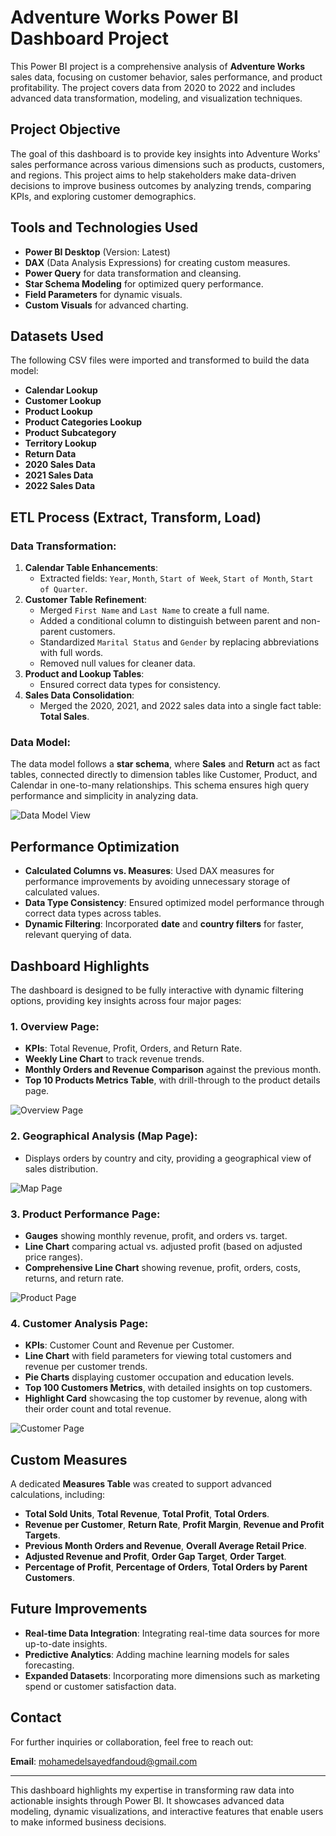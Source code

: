 # Adventure Works Power BI Dashboard Project

This Power BI project is a comprehensive analysis of **Adventure Works** sales data, focusing on customer behavior, sales performance, and product profitability. The project covers data from 2020 to 2022 and includes advanced data transformation, modeling, and visualization techniques.

## Project Objective

The goal of this dashboard is to provide key insights into Adventure Works' sales performance across various dimensions such as products, customers, and regions. This project aims to help stakeholders make data-driven decisions to improve business outcomes by analyzing trends, comparing KPIs, and exploring customer demographics.

## Tools and Technologies Used

- **Power BI Desktop** (Version: Latest)
- **DAX** (Data Analysis Expressions) for creating custom measures.
- **Power Query** for data transformation and cleansing.
- **Star Schema Modeling** for optimized query performance.
- **Field Parameters** for dynamic visuals.
- **Custom Visuals** for advanced charting.

## Datasets Used

The following CSV files were imported and transformed to build the data model:
- **Calendar Lookup**
- **Customer Lookup**
- **Product Lookup**
- **Product Categories Lookup**
- **Product Subcategory**
- **Territory Lookup**
- **Return Data**
- **2020 Sales Data**
- **2021 Sales Data**
- **2022 Sales Data**

## ETL Process (Extract, Transform, Load)

### Data Transformation:
1. **Calendar Table Enhancements**:
   - Extracted fields: `Year`, `Month`, `Start of Week`, `Start of Month`, `Start of Quarter`.
2. **Customer Table Refinement**:
   - Merged `First Name` and `Last Name` to create a full name.
   - Added a conditional column to distinguish between parent and non-parent customers.
   - Standardized `Marital Status` and `Gender` by replacing abbreviations with full words.
   - Removed null values for cleaner data.
3. **Product and Lookup Tables**:
   - Ensured correct data types for consistency.
4. **Sales Data Consolidation**:
   - Merged the 2020, 2021, and 2022 sales data into a single fact table: **Total Sales**.

### Data Model:
The data model follows a **star schema**, where **Sales** and **Return** act as fact tables, connected directly to dimension tables like Customer, Product, and Calendar in one-to-many relationships. This schema ensures high query performance and simplicity in analyzing data.

![Data Model View](https://github.com/user-attachments/assets/5c463552-ff63-435d-a8a0-7c98646709f8)

## Performance Optimization

- **Calculated Columns vs. Measures**: Used DAX measures for performance improvements by avoiding unnecessary storage of calculated values.
- **Data Type Consistency**: Ensured optimized model performance through correct data types across tables.
- **Dynamic Filtering**: Incorporated **date** and **country filters** for faster, relevant querying of data.

## Dashboard Highlights

The dashboard is designed to be fully interactive with dynamic filtering options, providing key insights across four major pages:

### 1. **Overview Page**:
   - **KPIs**: Total Revenue, Profit, Orders, and Return Rate.
   - **Weekly Line Chart** to track revenue trends.
   - **Monthly Orders and Revenue Comparison** against the previous month.
   - **Top 10 Products Metrics Table**, with drill-through to the product details page.

   ![Overview Page](https://github.com/user-attachments/assets/052c5e9b-aa06-47be-8de2-278ecc2c1ef8)

### 2. **Geographical Analysis (Map Page)**:
   - Displays orders by country and city, providing a geographical view of sales distribution.

   ![Map Page](https://github.com/user-attachments/assets/29dc6a03-daf1-4c24-b6f8-5a6fdc92f202)

### 3. **Product Performance Page**:
   - **Gauges** showing monthly revenue, profit, and orders vs. target.
   - **Line Chart** comparing actual vs. adjusted profit (based on adjusted price ranges).
   - **Comprehensive Line Chart** showing revenue, profit, orders, costs, returns, and return rate.

   ![Product Page](https://github.com/user-attachments/assets/ded40a64-5759-495b-a8fe-d3b692212304)

### 4. **Customer Analysis Page**:
   - **KPIs**: Customer Count and Revenue per Customer.
   - **Line Chart** with field parameters for viewing total customers and revenue per customer trends.
   - **Pie Charts** displaying customer occupation and education levels.
   - **Top 100 Customers Metrics**, with detailed insights on top customers.
   - **Highlight Card** showcasing the top customer by revenue, along with their order count and total revenue.

   ![Customer Page](https://github.com/user-attachments/assets/27000ab5-3410-4269-be2d-6b99d5911248)

## Custom Measures

A dedicated **Measures Table** was created to support advanced calculations, including:
- **Total Sold Units**, **Total Revenue**, **Total Profit**, **Total Orders**.
- **Revenue per Customer**, **Return Rate**, **Profit Margin**, **Revenue and Profit Targets**.
- **Previous Month Orders and Revenue**, **Overall Average Retail Price**.
- **Adjusted Revenue and Profit**, **Order Gap Target**, **Order Target**.
- **Percentage of Profit**, **Percentage of Orders**, **Total Orders by Parent Customers**.

## Future Improvements

- **Real-time Data Integration**: Integrating real-time data sources for more up-to-date insights.
- **Predictive Analytics**: Adding machine learning models for sales forecasting.
- **Expanded Datasets**: Incorporating more dimensions such as marketing spend or customer satisfaction data.

## Contact

For further inquiries or collaboration, feel free to reach out:

**Email**: mohamedelsayedfandoud@gmail.com

---

This dashboard highlights my expertise in transforming raw data into actionable insights through Power BI. It showcases advanced data modeling, dynamic visualizations, and interactive features that enable users to make informed business decisions.
